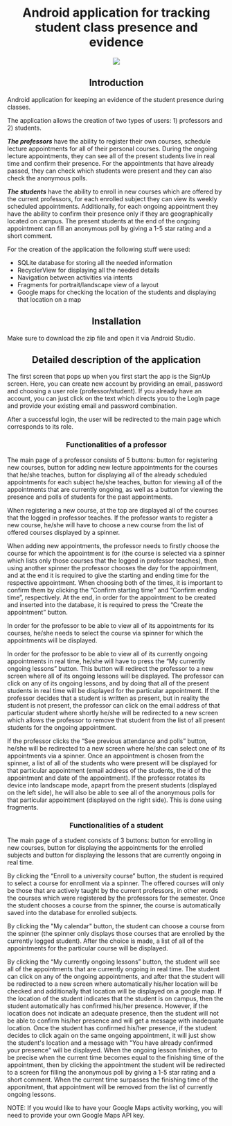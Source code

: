 <h1 align = center>Android application for tracking student class presence and evidence</h1>
<div align="center"><img src="https://storage.googleapis.com/support-kms-prod/Yx4fAeIF6RziisPvHtAh60uRFDaWwHEEp1yv"></div>

 <b><h2 align = center>Introduction</h2></b>

Android application for keeping an evidence of the student presence during classes.

The application allows the creation of two types of users: 1) professors and 2) students. 

<b>*The professors*</b> have the ability to register their own courses, schedule lecture appointments for all of their personal courses. During the ongoing lecture appointments, they can see all of the present students live in real time and confirm their presence. For the appointments that have already passed, they can check which students were present and they can also check the anonymous polls.

<b>*The students*</b> have the ability to enroll in new courses which are offered by the current professors, for each enrolled subject they can view its weekly scheduled appointments. Additionally, for each ongoing appointment they have the ability to confirm their presence only if they are geographically located on campus. The present students at the end of the ongoing appointment can fill an anonymous poll by giving a 1-5 star rating and a short comment.

For the creation of the application the following stuff were used:
- SQLite database for storing all the needed information
- RecyclerView for displaying all the needed details
- Navigation between activities via intents
- Fragments for portrait/landscape view of a layout
- Google maps for checking the location of the students and displaying that location on a map

<h2 align = center>Installation</h2>

Make sure to download the zip file and open it via Android Studio.

<h2 align = center>Detailed description of the application</h2>

The first screen that pops up when you first start the app is the SignUp screen. Here, you can create new account by providing an email, password and choosing a user role (professor/student). If you already have an account, you can just click on the text which directs you to the LogIn page and provide your existing email and password combination.

After a successful login, the user will be redirected to the main page which corresponds to its role.

<h3 align = center>Functionalities of a professor</h3>

The main page of a professor consists of 5 buttons: button for registering new courses, button for adding new lecture appointments for the courses that he/she teaches, button for displaying all of the already scheduled appointments for each subject he/she teaches, button for viewing all of the appointments that are currently ongoing, as well as a button for viewing the presence and polls of students for the past appointments.

When registering a new course, at the top are displayed all of the courses that the logged in professor teaches. If the professor wants to register a new course, he/she will have to choose a new course from the list of offered courses displayed by a spinner.

When adding new appointments, the professor needs to firstly choose the course for which the appointment is for (the course is selected via a spinner which lists only those courses that the logged in professor teaches), then using another spinner the professor chooses the day for the appointment, and at the end it is required to give the starting and ending time for the respective appointment. When choosing both of the times, it is important to confirm them by clicking the “Confirm starting time” and “Confirm ending time”, respectively. At the end, in order for the appointment to be created and inserted into the database, it is required to press the “Create the appointment” button.

In order for the professor to be able to view all of its appointments for its courses, he/she needs to select the course via spinner for which the appointments will be displayed.

In order for the professor to be able to view all of its currently ongoing appointments in real time, he/she will have to press the “My currently ongoing lessons” button. This button will redirect the professor to a new screen where all of its ongoing lessons will be displayed. The professor can click on any of its ongoing lessons, and by doing that all of the present students in real time will be displayed for the particular appointment. If the professor decides that a student is written as present, but in reality the student is not present, the professor can click on the email address of that particular student where shortly he/she will be redirected to a new screen which allows the professor to remove that student from the list of all present students for the ongoing appointment.

If the professor clicks the “See previous attendance and polls” button, he/she will be redirected to a new screen where he/she can select one of its appointments via a spinner. Once an appointment is chosen from the spinner, a list of all of the students who were present will be displayed for that particular appointment (email address of the students, the id of the appointment and date of the appointment). If the professor rotates its device into landscape mode, apaprt from the present students (displayed on the left side), he will also be able to see all of the anonymous polls for that particular appointment (displayed on the right side). This is done using fragments.

<h3 align = center>Functionalities of a student</h3>

The main page of a student consists of 3 buttons: button for enrolling in new courses, button for displaying the appointments for the enrolled subjects and button for displaying the lessons that are currently ongoing in real time.

By clicking the “Enroll to a university course” button, the student is required to select a course for enrollment via a spinner. The offered courses will only be those that are actively taught by the current professors, in other words the courses which were registered by the professors for the semester. Once the student chooses a course from the spinner, the course is automatically saved into the database for enrolled subjects.

By clicking the "My calendar" button, the student can choose a course from the spinner (the spinner only displays those courses that are enrolled by the currently logged student). After the choice is made, a list of all of the appointments for the particular course will be displayed. 

By clicking the “My currently ongoing lessons” button, the student will see all of the appointments that are currently ongoing in real time. The student can click on any of the ongoing appointments, and after that the student will be redirected to a new screen where automatically his/her location will be checked and additionally that location will be displayed on a google map. If the location of the student indicates that the student is on campus, then the student automatically has confirmed his/her presence. However, if the location does not indicate an adequate presence, then the student will not be able to confirm his/her presence and will get a message with inadequate location. Once the student has confirmed his/her presence, if the student decides to click again on the same ongoing appointment, it will just show the student's location and a message with "You have already confirmed your presence" will be displayed. When the ongoing lesson finishes, or to be precise when the current time becomes equal to the finishing time of the appointment, then by clicking the appointment the student will be redirected to a screen for filling the anonymous poll by giving a 1-5 star rating and a short comment. When the current time surpasses the finishing time of the apponitment, that appointment will be removed from the list of currently ongoing lessons.

NOTE: If you would like to have your Google Maps activity working, you will need to provide your own Google Maps API key.
